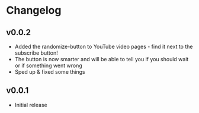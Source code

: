 # Changelog

## v0.0.2

- Added the randomize-button to YouTube video pages - find it next to the subscribe button!
- The button is now smarter and will be able to tell you if you should wait or if something went wrong
- Sped up & fixed some things

## v0.0.1

- Initial release